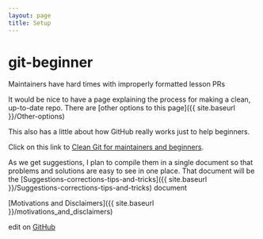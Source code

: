 ```yaml
---
layout: page
title: Setup
---
```


# git-beginner
Maintainers have hard times with improperly formatted lesson PRs

It would be nice to have a page explaining the process for making a clean, up-to-date repo. There are [other options to this page]({{ site.baseurl }}/Other-options)

This also has a little about how GitHub really works just to help beginners.

Click on this link to [Clean Git for maintainers and beginners](./Maintaining-for-beginners-narrative1.md).

As we get suggestions, I plan to compile them in a single document so that problems and solutions are easy to see in one place. That document will be the [Suggestions-corrections-tips-and-tricks]({{ site.baseurl }}/Suggestions-corrections-tips-and-tricks) document

[Motivations and Disclaimers]({{ site.baseurl }}/motivations_and_disclaimers)

edit on [GitHub](https://github.com/hoytpr/git_beginner)
